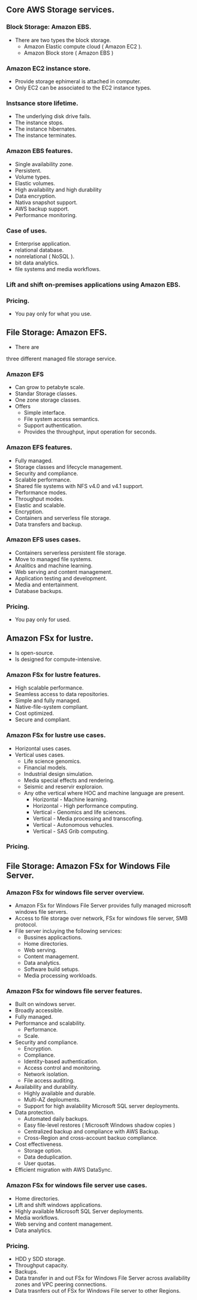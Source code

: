 ## Core AWS Storage services.

### Block Storage: Amazon EBS.

+ There are two types the block storage.
    + Amazon Elastic compute cloud ( Amazon EC2 ).
    + Amazon Block store ( Amazon EBS )

### Amazon EC2 instance store.

+ Provide storage ephimeral is attached in computer.
+ Only EC2 can be associated to the EC2 instance types.

### Instsance store lifetime.

+ The underlying disk drive fails.
+ The instance stops.
+ The instance hibernates.
+ The instance terminates.

### Amazon EBS features.

+ Single availability zone.
+ Persistent.
+ Volume types.
+ Elastic volumes.
+ High availability and high durability
+ Data encryption.
+ Nativa snapshot support.
+ AWS backup support.
+ Performance monitoring.

### Case of uses.

+ Enterprise application.
+ relational database.
+ nonrelational ( NoSQL ).
+ bit data analytics.
+ file systems and media workflows.

### Lift and shift on-premises applications using Amazon EBS.

### Pricing.

+ You pay only for what you use.

## File Storage: Amazon EFS.

+ There are

 three different managed file storage service.

### Amazon EFS

+ Can grow to petabyte scale.
+ Standar Storage classes.
+ One zone storage classes.
+ Offers
    + Simple interface.
    + File system access semantics.
    + Support authentication.
    + Provides the throughput, input operation for seconds.

### Amazon EFS features.

+ Fully managed.
+ Storage classes and lifecycle management.
+ Security and compliance.
+ Scalable performance.
+ Shared file systems with NFS v4.0 and v4.1 support.
+ Performance modes.
+ Throughput modes.
+ Elastic and scalable.
+ Encryption.
+ Containers and serverless file storage.
+ Data transfers and backup.

### Amazon EFS uses cases.

+ Containers serverless persistent file storage.
+ Move to managed file systems.
+ Analitics and machine learning.
+ Web serving and content management.
+ Application testing and development.
+ Media and entertainment.
+ Database backups.

### Pricing.

+ You pay only for used.

## Amazon FSx for lustre.

+ Is open-source.
+ Is designed for compute-intensive.

### Amazon FSx for lustre features.

+ High scalable performance.
+ Seamless access to data repositories.
+ Simple and fully managed.
+ Native-file-system compliant.
+ Cost optimized.
+ Secure and compliant.

### Amazon FSx for lustre use cases.

+ Horizontal uses cases.
+ Vertical uses cases.
    + Life science genomics.
    + Financial models.
    + Industrial design simulation.
    + Media special effects and rendering.
    + Seismic and reservir exploraion.
    + Any othe vertical where HOC and machine language are present.
        + Horizontal - Machine learning.
        + Horizontal - High performance computing.
        + Vertical - Genomics and life sciences.
        + Vertical - Media processing and transcofing.
        + Vertical - Autonomous vehucles.
        + Vertical - SAS Grib computing.

### Pricing.

## File Storage: Amazon FSx for Windows File Server.

### Amazon FSx for windows file server overview.

+ Amazon FSx for Windows File Server provides fully managed microsoft windows file servers.
+ Access to file storage over network, FSx for windows file server, SMB protocol.
+ File server incluying the following services:
    + Bussines applicactions.
    + Home directories.
    + Web serving.
    + Content management.
    + Data analytics.
    + Software build setups.
    + Media processing workloads.

### Amazon FSx for windows file server features.

+ Built on windows server.
+ Broadly accessible.
+ Fully managed.
+ Performance and scalability.
    + Performance.
    + Scale.
+ Security and compliance.
    + Encryption.
    + Compliance.
    + Identity-based authentication.
    + Access control and monitoring.
    + Network isolation.
    + File access auditing.
+ Availability and durability.
    + Highly available and durable.
    + Multi-AZ deplouments.
    + Support for high avalability Microsoft SQL server deployments.
+ Data protection.
    + Automated daily backups.
    + Easy file-level restores ( Microsoft Windows shadow copies )
    + Centralized backup and compliance with AWS Backup.
    + Cross-Region and cross-account backuo compliance.
+ Cost effectiveness.
    + Storage option.
    + Data deduplication.
    + User quotas.
+ Efficient migration with AWS DataSync.

### Amazon FSx for windows file server use cases.

+ Home directories.
+ Lift and shift windows applications.
+ Highly available Microsoft SQL Server deployments.
+ Media workflows.
+ Web serving and content management.
+ Data analytics.

### Pricing.

+ HDD y SDD storage.
+ Throughput capacity.
+ Backups.
+ Data transfer in and out FSx for Windows File Server across availability zones and VPC peering connections.
+ Data trasnfers out of FSx for Windows File server to other Regions.

